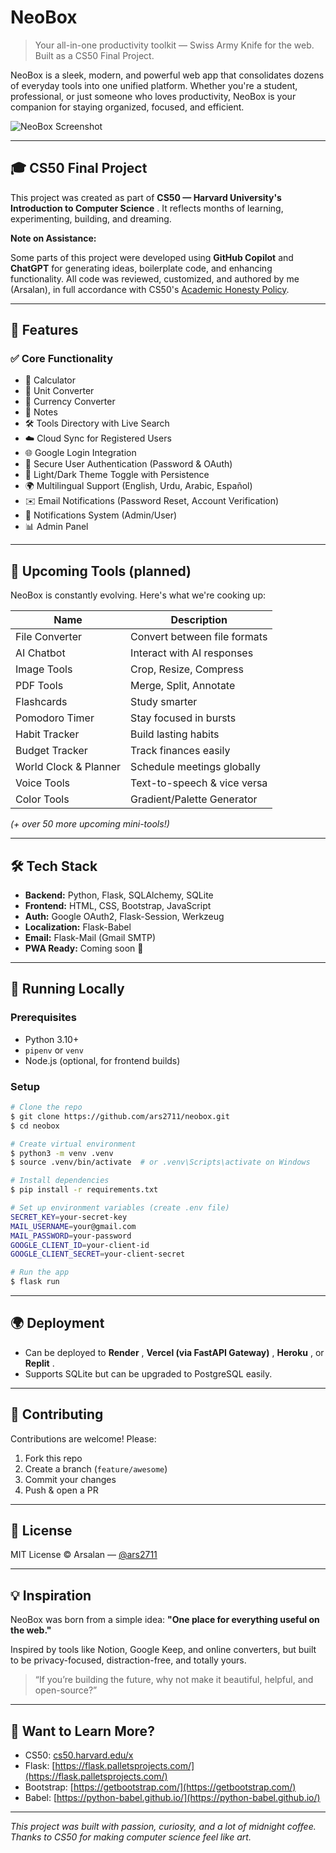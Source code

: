 # NeoBox

> Your all-in-one productivity toolkit — Swiss Army Knife for the web. Built as a CS50 Final Project.

NeoBox is a sleek, modern, and powerful web app that consolidates dozens of everyday tools into one unified platform. Whether you're a student, professional, or just someone who loves productivity, NeoBox is your companion for staying organized, focused, and efficient.

![NeoBox Screenshot](https://your-screenshot-link.com/)

---

## 🎓 CS50 Final Project

This project was created as part of **CS50 — Harvard University's Introduction to Computer Science** . It reflects months of learning, experimenting, building, and dreaming.

**Note on Assistance:**

Some parts of this project were developed using **GitHub Copilot** and **ChatGPT** for generating ideas, boilerplate code, and enhancing functionality. All code was reviewed, customized, and authored by me (Arsalan), in full accordance with CS50's [Academic Honesty Policy](https://cs50.harvard.edu/x/2024/honesty/).

---

## 🔧 Features

### ✅ Core Functionality

- 🧮 Calculator
- 🔁 Unit Converter
- 💱 Currency Converter
- 📝 Notes
- 🛠️ Tools Directory with Live Search
- ☁️ Cloud Sync for Registered Users
- 🌐 Google Login Integration
- 🔐 Secure User Authentication (Password & OAuth)
- 🎨 Light/Dark Theme Toggle with Persistence
- 🌍 Multilingual Support (English, Urdu, Arabic, Español)
- ✉️ Email Notifications (Password Reset, Account Verification)
- 🔔 Notifications System (Admin/User)
- 📊 Admin Panel

---

## 🧠 Upcoming Tools (planned)

NeoBox is constantly evolving. Here's what we're cooking up:

| Name                  | Description                  |
| --------------------- | ---------------------------- |
| File Converter        | Convert between file formats |
| AI Chatbot            | Interact with AI responses   |
| Image Tools           | Crop, Resize, Compress       |
| PDF Tools             | Merge, Split, Annotate       |
| Flashcards            | Study smarter                |
| Pomodoro Timer        | Stay focused in bursts       |
| Habit Tracker         | Build lasting habits         |
| Budget Tracker        | Track finances easily        |
| World Clock & Planner | Schedule meetings globally   |
| Voice Tools           | Text-to-speech & vice versa  |
| Color Tools           | Gradient/Palette Generator   |

_(+ over 50 more upcoming mini-tools!)_

---

## 🛠️ Tech Stack

- **Backend:** Python, Flask, SQLAlchemy, SQLite
- **Frontend:** HTML, CSS, Bootstrap, JavaScript
- **Auth:** Google OAuth2, Flask-Session, Werkzeug
- **Localization:** Flask-Babel
- **Email:** Flask-Mail (Gmail SMTP)
- **PWA Ready:** Coming soon 🚀

---

## 🚀 Running Locally

### Prerequisites

- Python 3.10+
- `pipenv` or `venv`
- Node.js (optional, for frontend builds)

### Setup

```bash
# Clone the repo
$ git clone https://github.com/ars2711/neobox.git
$ cd neobox

# Create virtual environment
$ python3 -m venv .venv
$ source .venv/bin/activate  # or .venv\Scripts\activate on Windows

# Install dependencies
$ pip install -r requirements.txt

# Set up environment variables (create .env file)
SECRET_KEY=your-secret-key
MAIL_USERNAME=your@gmail.com
MAIL_PASSWORD=your-password
GOOGLE_CLIENT_ID=your-client-id
GOOGLE_CLIENT_SECRET=your-client-secret

# Run the app
$ flask run
```

---

## 🌍 Deployment

- Can be deployed to **Render** , **Vercel (via FastAPI Gateway)** , **Heroku** , or **Replit** .
- Supports SQLite but can be upgraded to PostgreSQL easily.

---

## 🤝 Contributing

Contributions are welcome! Please:

1. Fork this repo
2. Create a branch (`feature/awesome`)
3. Commit your changes
4. Push & open a PR

---

## 📜 License

MIT License © Arsalan — [@ars2711](https://github.com/ars2711)

---

## 💡 Inspiration

NeoBox was born from a simple idea: **"One place for everything useful on the web."**

Inspired by tools like Notion, Google Keep, and online converters, but built to be privacy-focused, distraction-free, and totally yours.

> “If you’re building the future, why not make it beautiful, helpful, and open-source?”

---

## 🧠 Want to Learn More?

- CS50: [cs50.harvard.edu/x](https://cs50.harvard.edu/x)
- Flask: [https://flask.palletsprojects.com/](https://flask.palletsprojects.com/)
- Bootstrap: [https://getbootstrap.com/](https://getbootstrap.com/)
- Babel: [https://python-babel.github.io/](https://python-babel.github.io/)

---

_This project was built with passion, curiosity, and a lot of midnight coffee. Thanks to CS50 for making computer science feel like art._
